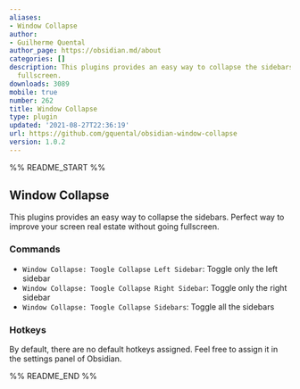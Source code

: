 ```yaml
---
aliases:
- Window Collapse
author:
- Guilherme Quental
author_page: https://obsidian.md/about
categories: []
description: This plugins provides an easy way to collapse the sidebars without going
  fullscreen.
downloads: 3089
mobile: true
number: 262
title: Window Collapse
type: plugin
updated: '2021-08-27T22:36:19'
url: https://github.com/gquental/obsidian-window-collapse
version: 1.0.2
---
```


%% README_START %%

## Window Collapse

This plugins provides an easy way to collapse the sidebars. Perfect way to improve your screen real estate without going fullscreen.

### Commands

* `Window Collapse: Toogle Collapse Left Sidebar`: Toggle only the left sidebar
* `Window Collapse: Toogle Collapse Right Sidebar`: Toggle only the right sidebar
* `Window Collapse: Toogle Collapse Sidebars`: Toggle all the sidebars

### Hotkeys

By default, there are no default hotkeys assigned. Feel free to assign it in the settings panel of Obsidian.


%% README_END %%